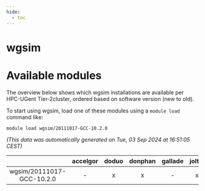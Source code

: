 ```yaml
---
hide:
  - toc
---
```


wgsim
=====

# Available modules


The overview below shows which wgsim installations are available per HPC-UGent Tier-2cluster, ordered based on software version (new to old).

To start using wgsim, load one of these modules using a `module load` command like:

```shell
module load wgsim/20111017-GCC-10.2.0
```

*(This data was automatically generated on Tue, 03 Sep 2024 at 16:51:05 CEST)*  

| |accelgor|doduo|donphan|gallade|joltik|shinx|skitty|
| :---: | :---: | :---: | :---: | :---: | :---: | :---: | :---: |
|wgsim/20111017-GCC-10.2.0|-|x|x|-|x|-|x|
